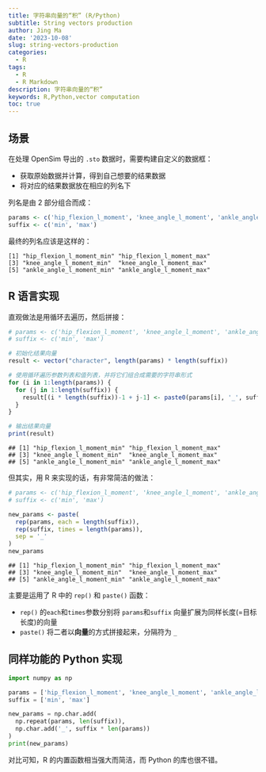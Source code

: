 ```yaml
---
title: 字符串向量的“积” (R/Python)
subtitle: String vectors production
author: Jing Ma
date: '2023-10-08'
slug: string-vectors-production
categories:
  - R
tags:
  - R
  - R Markdown
description: 字符串向量的“积”
keywords: R,Python,vector computation
toc: true
---
```


## 场景

在处理 OpenSim 导出的 `.sto` 数据时，需要构建自定义的数据框：

- 获取原始数据并计算，得到自己想要的结果数据
- 将对应的结果数据放在相应的列名下

列名是由 2 部分组合而成：


```r
params <- c('hip_flexion_l_moment', 'knee_angle_l_moment', 'ankle_angle_l_moment')
suffix <- c('min', 'max')
```

最终的列名应该是这样的：

```
[1] "hip_flexion_l_moment_min" "hip_flexion_l_moment_max"
[3] "knee_angle_l_moment_min"  "knee_angle_l_moment_max"
[5] "ankle_angle_l_moment_min" "ankle_angle_l_moment_max"
```

## R 语言实现

直观做法是用循环去遍历，然后拼接：


```r
# params <- c('hip_flexion_l_moment', 'knee_angle_l_moment', 'ankle_angle_l_moment')
# suffix <- c('min', 'max')

# 初始化结果向量
result <- vector("character", length(params) * length(suffix))

# 使用循环遍历参数列表和值列表，并将它们组合成需要的字符串形式
for (i in 1:length(params)) {
  for (j in 1:length(suffix)) {
    result[(i * length(suffix))-1 + j-1] <- paste0(params[i], '_', suffix[j])
  }
}

# 输出结果向量
print(result)
```

```
## [1] "hip_flexion_l_moment_min" "hip_flexion_l_moment_max"
## [3] "knee_angle_l_moment_min"  "knee_angle_l_moment_max" 
## [5] "ankle_angle_l_moment_min" "ankle_angle_l_moment_max"
```

但其实，用 R 来实现的话，有非常简洁的做法：


```r
# params <- c('hip_flexion_l_moment', 'knee_angle_l_moment', 'ankle_angle_l_moment')
# suffix <- c('min', 'max')

new_params <- paste(
  rep(params, each = length(suffix)),
  rep(suffix, times = length(params)),
  sep = '_'
)
new_params
```

```
## [1] "hip_flexion_l_moment_min" "hip_flexion_l_moment_max"
## [3] "knee_angle_l_moment_min"  "knee_angle_l_moment_max" 
## [5] "ankle_angle_l_moment_min" "ankle_angle_l_moment_max"
```

主要是运用了 R 中的 `rep()` 和 `paste()` 函数：

- `rep()` 的`each`和`times`参数分别将 `params`和`suffix` 向量扩展为同样长度(=目标长度)的向量
- `paste()` 将二者以**向量**的方式拼接起来，分隔符为 `_`

## 同样功能的 Python 实现

```python
import numpy as np

params = ['hip_flexion_l_moment', 'knee_angle_l_moment', 'ankle_angle_l_moment']
suffix = ['min', 'max']

new_params = np.char.add(
  np.repeat(params, len(suffix)),
  np.char.add('_', suffix * len(params))
)
print(new_params)
```

对比可知，R 的内置函数相当强大而简洁，而 Python 的库也很不错。
